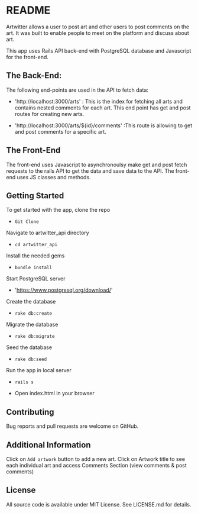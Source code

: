 # README

Artwitter allows a user to post art and other users to post comments on the art.
It was built to enable people to meet on the platform and discuss about art.

This app uses Rails API back-end with PostgreSQL database and Javascript for the front-end.

## The Back-End:

The following end-points are used in the API to fetch data:

* 'http://localhost:3000/arts' : This is the index for fetching all arts and contains nested comments for each art. This end point has get and post routes for creating new arts.

* 'http://localhost:3000/arts/${id}/comments' :This route is allowing to get and post comments for a specific art.

## The Front-End

The front-end uses Javascript to asynchronoulsy make get and post fetch requests to the rails API to get the data and save data to the API.
The front-end uses JS classes and methods.

## Getting Started
To get started with the app, clone the repo 
* `Git Clone`

Navigate to artwitter_api directory
* `cd artwitter_api`

Install the needed gems
* `bundle install`

Start PostgreSQL server
* 'https://www.postgresql.org/download/'

Create the database
* `rake db:create`

Migrate the database
* `rake db:migrate`

Seed the database
* `rake db:seed`

Run the app in local server
* `rails s`

* Open index.html in your browser 

## Contributing

Bug reports and pull requests are welcome on GitHub.

## Additional Information
Click on `Add artwork` button to add a new art. 
Click on Artwork title to see each individual art and access Comments Section (view comments & post comments)

## License 

All source code is available under MIT License. See LICENSE.md for details.